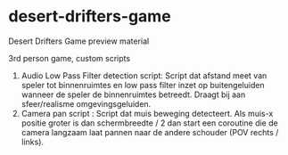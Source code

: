 # desert-drifters-game
Desert Drifters Game preview material

3rd person game, custom scripts

1. Audio Low Pass Filter detection script: 
  Script dat afstand meet van speler tot binnenruimtes en low pass filter inzet op buitengeluiden wanneer de speler de binnenruimtes betreedt. Draagt bij aan sfeer/realisme omgevingsgeluiden.
2. Camera pan script :
  Script dat muis beweging detecteert. Als muis-x positie groter is dan schermbreedte / 2 dan start een coroutine die de camera langzaam laat pannen naar de andere schouder (POV rechts / links).
